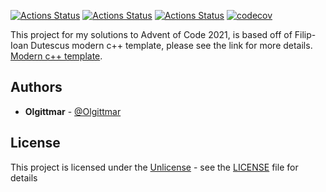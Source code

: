 [![Actions Status](https://github.com/filipdutescu/modern-cpp-template/workflows/MacOS/badge.svg)](https://github.com/filipdutescu/modern-cpp-template/actions)
[![Actions Status](https://github.com/filipdutescu/modern-cpp-template/workflows/Windows/badge.svg)](https://github.com/filipdutescu/modern-cpp-template/actions)
[![Actions Status](https://github.com/filipdutescu/modern-cpp-template/workflows/Ubuntu/badge.svg)](https://github.com/filipdutescu/modern-cpp-template/actions)
[![codecov](https://codecov.io/gh/filipdutescu/modern-cpp-template/branch/master/graph/badge.svg)](https://codecov.io/gh/filipdutescu/modern-cpp-template)


This project for my solutions to Advent of Code 2021, is based off of Filip-Ioan Dutescus modern c++ template, please see the link for more details.
[Modern c++ template](https://github.com/filipdutescu/modern-cpp-template).

## Authors

* **Olgittmar** - [@Olgittmar](https://github.com/Olgittmar)

## License

This project is licensed under the [Unlicense](https://unlicense.org/) - see the
[LICENSE](LICENSE) file for details
